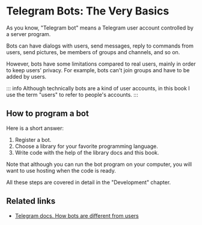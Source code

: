 # Telegram Bots: The Very Basics

As you know, "Telegram bot" means a Telegram user account controlled by a server program.

Bots can have dialogs with users, send messages, reply to commands
from users, send pictures, be members of groups and channels, and so on.

However, bots have some limitations compared to real users, mainly in order to keep users' privacy. For example, bots
can't join groups and have to be added by users.

::: info
Although technically bots are a kind of user accounts, in this book I use the term "users" to refer to people's accounts.
:::

## How to program a bot

Here is a short answer:

1. Register a bot.
2. Choose a library for your favorite programming language.
3. Write code with the help of the library docs and this book.

Note that although you can run the bot program on your computer, you will want to use hosting when the code is ready.

All these steps are covered in detail in the "Development" chapter.

## Related links

- [Telegram docs. How bots are different from users](https://core.telegram.org/bots#how-do-bots-work)
